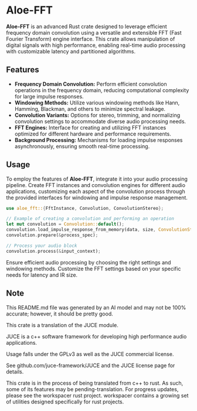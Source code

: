 # Aloe-FFT

**Aloe-FFT** is an advanced Rust crate designed to leverage efficient frequency domain convolution using a versatile and extensible FFT (Fast Fourier Transform) engine interface. This crate allows manipulation of digital signals with high performance, enabling real-time audio processing with customizable latency and partitioned algorithms.

## Features
- **Frequency Domain Convolution:** Perform efficient convolution operations in the frequency domain, reducing computational complexity for large impulse responses.
- **Windowing Methods:** Utilize various windowing methods like Hann, Hamming, Blackman, and others to minimize spectral leakage.
- **Convolution Variants:** Options for stereo, trimming, and normalizing convolution settings to accommodate diverse audio processing needs.
- **FFT Engines:** Interface for creating and utilizing FFT instances optimized for different hardware and performance requirements.
- **Background Processing:** Mechanisms for loading impulse responses asynchronously, ensuring smooth real-time processing.

## Usage
To employ the features of **Aloe-FFT**, integrate it into your audio processing pipeline. Create FFT instances and convolution engines for different audio applications, customizing each aspect of the convolution process through the provided interfaces for windowing and impulse response management.

```rust
use aloe_fft::{FftInstance, Convolution, ConvolutionStereo};

// Example of creating a convolution and performing an operation
let mut convolution = Convolution::default();
convolution.load_impulse_response_from_memory(data, size, ConvolutionStereo::yes);
convolution.prepare(&process_spec);

// Process your audio block
convolution.process(&input_context);
```

Ensure efficient audio processing by choosing the right settings and windowing methods. Customize the FFT settings based on your specific needs for latency and IR size.

## Note
This README.md file was generated by an AI model and may not be 100% accurate; however, it should be pretty good.


This crate is a translation of the JUCE module.

JUCE is a c++ software framework for developing high performance audio applications.

Usage falls under the GPLv3 as well as the JUCE commercial license.

See github.com/juce-framework/JUCE and the JUCE license page for details.

This crate is in the process of being translated from c++ to rust. As such, some of its features may be pending-translation. For progress updates, please see the workspacer rust project. workspacer contains a growing set of utilities designed specifically for rust projects.
